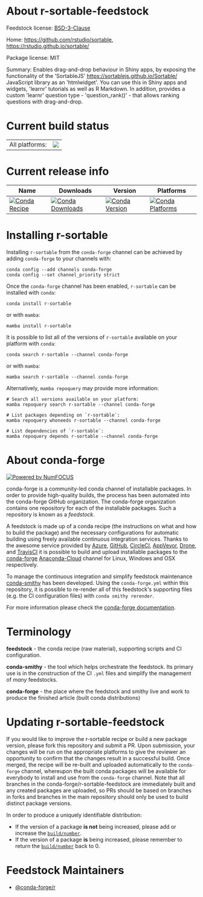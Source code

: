 About r-sortable-feedstock
==========================

Feedstock license: [BSD-3-Clause](https://github.com/conda-forge/r-sortable-feedstock/blob/main/LICENSE.txt)

Home: https://github.com/rstudio/sortable, https://rstudio.github.io/sortable/

Package license: MIT

Summary: Enables drag-and-drop behaviour in Shiny apps, by exposing the functionality of the 'SortableJS' <https://sortablejs.github.io/Sortable/> JavaScript library as an 'htmlwidget'. You can use this in Shiny apps and widgets, 'learnr' tutorials as well as R Markdown. In addition, provides a custom 'learnr' question type - 'question_rank()' - that allows ranking questions with drag-and-drop.

Current build status
====================


<table><tr><td>All platforms:</td>
    <td>
      <a href="https://dev.azure.com/conda-forge/feedstock-builds/_build/latest?definitionId=14361&branchName=main">
        <img src="https://dev.azure.com/conda-forge/feedstock-builds/_apis/build/status/r-sortable-feedstock?branchName=main">
      </a>
    </td>
  </tr>
</table>

Current release info
====================

| Name | Downloads | Version | Platforms |
| --- | --- | --- | --- |
| [![Conda Recipe](https://img.shields.io/badge/recipe-r--sortable-green.svg)](https://anaconda.org/conda-forge/r-sortable) | [![Conda Downloads](https://img.shields.io/conda/dn/conda-forge/r-sortable.svg)](https://anaconda.org/conda-forge/r-sortable) | [![Conda Version](https://img.shields.io/conda/vn/conda-forge/r-sortable.svg)](https://anaconda.org/conda-forge/r-sortable) | [![Conda Platforms](https://img.shields.io/conda/pn/conda-forge/r-sortable.svg)](https://anaconda.org/conda-forge/r-sortable) |

Installing r-sortable
=====================

Installing `r-sortable` from the `conda-forge` channel can be achieved by adding `conda-forge` to your channels with:

```
conda config --add channels conda-forge
conda config --set channel_priority strict
```

Once the `conda-forge` channel has been enabled, `r-sortable` can be installed with `conda`:

```
conda install r-sortable
```

or with `mamba`:

```
mamba install r-sortable
```

It is possible to list all of the versions of `r-sortable` available on your platform with `conda`:

```
conda search r-sortable --channel conda-forge
```

or with `mamba`:

```
mamba search r-sortable --channel conda-forge
```

Alternatively, `mamba repoquery` may provide more information:

```
# Search all versions available on your platform:
mamba repoquery search r-sortable --channel conda-forge

# List packages depending on `r-sortable`:
mamba repoquery whoneeds r-sortable --channel conda-forge

# List dependencies of `r-sortable`:
mamba repoquery depends r-sortable --channel conda-forge
```


About conda-forge
=================

[![Powered by
NumFOCUS](https://img.shields.io/badge/powered%20by-NumFOCUS-orange.svg?style=flat&colorA=E1523D&colorB=007D8A)](https://numfocus.org)

conda-forge is a community-led conda channel of installable packages.
In order to provide high-quality builds, the process has been automated into the
conda-forge GitHub organization. The conda-forge organization contains one repository
for each of the installable packages. Such a repository is known as a *feedstock*.

A feedstock is made up of a conda recipe (the instructions on what and how to build
the package) and the necessary configurations for automatic building using freely
available continuous integration services. Thanks to the awesome service provided by
[Azure](https://azure.microsoft.com/en-us/services/devops/), [GitHub](https://github.com/),
[CircleCI](https://circleci.com/), [AppVeyor](https://www.appveyor.com/),
[Drone](https://cloud.drone.io/welcome), and [TravisCI](https://travis-ci.com/)
it is possible to build and upload installable packages to the
[conda-forge](https://anaconda.org/conda-forge) [Anaconda-Cloud](https://anaconda.org/)
channel for Linux, Windows and OSX respectively.

To manage the continuous integration and simplify feedstock maintenance
[conda-smithy](https://github.com/conda-forge/conda-smithy) has been developed.
Using the ``conda-forge.yml`` within this repository, it is possible to re-render all of
this feedstock's supporting files (e.g. the CI configuration files) with ``conda smithy rerender``.

For more information please check the [conda-forge documentation](https://conda-forge.org/docs/).

Terminology
===========

**feedstock** - the conda recipe (raw material), supporting scripts and CI configuration.

**conda-smithy** - the tool which helps orchestrate the feedstock.
                   Its primary use is in the construction of the CI ``.yml`` files
                   and simplify the management of *many* feedstocks.

**conda-forge** - the place where the feedstock and smithy live and work to
                  produce the finished article (built conda distributions)


Updating r-sortable-feedstock
=============================

If you would like to improve the r-sortable recipe or build a new
package version, please fork this repository and submit a PR. Upon submission,
your changes will be run on the appropriate platforms to give the reviewer an
opportunity to confirm that the changes result in a successful build. Once
merged, the recipe will be re-built and uploaded automatically to the
`conda-forge` channel, whereupon the built conda packages will be available for
everybody to install and use from the `conda-forge` channel.
Note that all branches in the conda-forge/r-sortable-feedstock are
immediately built and any created packages are uploaded, so PRs should be based
on branches in forks and branches in the main repository should only be used to
build distinct package versions.

In order to produce a uniquely identifiable distribution:
 * If the version of a package **is not** being increased, please add or increase
   the [``build/number``](https://docs.conda.io/projects/conda-build/en/latest/resources/define-metadata.html#build-number-and-string).
 * If the version of a package **is** being increased, please remember to return
   the [``build/number``](https://docs.conda.io/projects/conda-build/en/latest/resources/define-metadata.html#build-number-and-string)
   back to 0.

Feedstock Maintainers
=====================

* [@conda-forge/r](https://github.com/conda-forge/r/)

